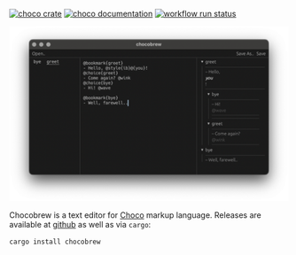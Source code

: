 [![choco crate](https://img.shields.io/crates/v/chocobrew.svg)](https://crates.io/crates/chocobrew)
[![choco documentation](https://docs.rs/chocobrew/badge.svg)](https://docs.rs/chocobrew)
[![workflow run status](https://github.com/30bit/choco/actions/workflows/ci.yml/badge.svg)](https://github.com/30bit/choco/actions/workflows/ci.yml)

![chocobrew-screenshot](docs/chocobrew-screenshot.png)

Chocobrew is a text editor for [Choco](https://crates.io/crates/choco) markup language.
Releases are available at [github](https://github.com/30bit/choco/releases) as well as via `cargo`:

```sh
cargo install chocobrew
```
